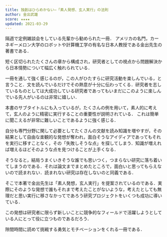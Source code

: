 ```yaml
---
title: 独創はひらめかない―「素人発想、玄人実行」の法則
author: 金出武雄
score: ★★★★ 
updated: 2021-03-29
---
```


隔週で定例雑談会をしている先輩から勧められた一冊．
アメリカの名門，カーネギーメロン大学のロボットや計算機工学の有名な日本人教授である金出先生の著書である．

短く区切られたたくさんの章から構成され，研究者としての視点から問題解決から日本情勢について幅広く触れられている．

一冊を通して強く感じるのが，この人がひたすらに研究活動を楽しんでいる，と言うこと．文を読んでいるだけでその熱意が十分に伝わってくる．研究者を志しているものとしては大成功している研究者であってもいまだにこのように楽しんでいる先人がいるのは非常に嬉しい．

本書のサブタイトルにも入っているが，たくさんの例を用いて，素人的に考えて，玄人のように精密に実行することの重要性が説明されている．
これは簡単に聞こえるが非常に難しいことであるように強く感じる．

自分も専門分野に関して必要としてたくさんの文献を読み知識を増やすが，その結果として自由な楽観的な発想が奪われ，面白そうなアイディアであってもそれを実行に移すことなく，その「失敗しそうな点」を探してしまう．知識が増えれば増えるほどそのような点を見つけることが上手くなる．

そうなると，結局うまくいきそうな誰でも思いつく，つまらない研究に落ち着いてしまうのである．それは論文までまとめたところで，面白いと思ってもらえないので読まれない．読まれない研究は存在しないのと同義である．

そこで本著で金出先生は「素人発想，玄人実行」を提案されているのである．実際にそのような発想で誰もそれまで考えたことがないような，考えたとしても無理だと思い実行に移さなかってであろう研究プロジェクトをいくつも成功に導いている．

この発想は研究者に限らず新しいことに競争的なフィールドで活躍しようとしている人にとって役に立つものであるだろう．

隙間時間に読めて挑戦する勇気とモチベーションをくれる一冊である．
